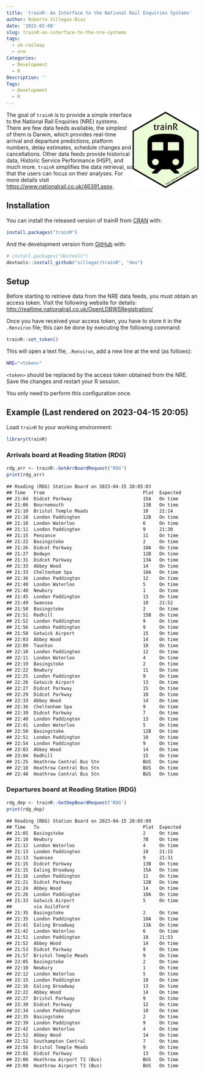 ```yaml
---
title: 'trainR: An Interface to the National Rail Enquiries Systems'
author: Roberto Villegas-Diaz
date: '2021-02-08'
slug: trainR-an-interface-to-the-nre-systems
tags:
  - uk-railway
  - nre
Categories:
  - Development
  - R
Description: ''
Tags:
  - Development
  - R
---
```


<img src="https://raw.githubusercontent.com/villegar/trainR/main/inst/images/logo.png" alt="logo" align="right" height=200px/>

The goal of `trainR` is to provide a simple interface to the 
National Rail Enquiries (NRE) systems. There are few data feeds 
available, the simplest of them is Darwin, which provides real-time 
arrival and departure predictions, platform numbers, delay estimates, 
schedule changes and cancellations. Other data feeds provide historical 
data, Historic Service Performance (HSP), and much more. `trainR` 
simplifies the data retrieval, so that the users can focus on their 
analyses. For more details visit 
https://www.nationalrail.co.uk/46391.aspx.

## Installation

You can install the released version of trainR from [CRAN](https://CRAN.R-project.org) with:

``` r
install.packages("trainR")
```

And the development version from [GitHub](https://github.com/) with:

``` r
# install.packages("devtools")
devtools::install_github("villegar/trainR", "dev")
```

## Setup
Before starting to retrieve data from the NRE data feeds, you must obtain an access token. 
Visit the following website for details: http://realtime.nationalrail.co.uk/OpenLDBWSRegistration/

Once you have received your access token, you have to store it in the `.Renviron` file; this can be 
done by executing the following command:


```r
trainR::set_token()
```

This will open a text file, `.Renviron`, add a new line at the end (as follows):

```bash
NRE="<token>"
```

`<token>` should be replaced by the access token obtained from the NRE. Save the changes and restart 
your R session.

You only need to perform this configuration once.

## Example (Last rendered on 2023-04-15 20:05)

Load `trainR` to your working environment:

```r
library(trainR)
```

### Arrivals board at Reading Station (RDG)


```r
rdg_arr <- trainR::GetArrBoardRequest("RDG")
print(rdg_arr)
```

```
## Reading (RDG) Station Board on 2023-04-15 20:05:03
## Time   From                                    Plat  Expected
## 21:04  Didcot Parkway                          15A   On time
## 21:06  Bournemouth                             13B   On time
## 21:10  Bristol Temple Meads                    10    21:14
## 21:10  London Paddington                       12B   On time
## 21:10  London Waterloo                         6     On time
## 21:11  London Paddington                       9     21:30
## 21:15  Penzance                                11    On time
## 21:22  Basingstoke                             2     On time
## 21:26  Didcot Parkway                          10A   On time
## 21:27  Bedwyn                                  12B   On time
## 21:31  Didcot Parkway                          13A   On time
## 21:33  Abbey Wood                              14    On time
## 21:33  Cheltenham Spa                          10A   On time
## 21:36  London Paddington                       12    On time
## 21:40  London Waterloo                         5     On time
## 21:40  Newbury                                 1     On time
## 21:45  London Paddington                       13    On time
## 21:49  Swansea                                 10    21:52
## 21:50  Basingstoke                             2     On time
## 21:51  Redhill                                 15B   On time
## 21:52  London Paddington                       9     On time
## 21:56  London Paddington                       9     On time
## 21:58  Gatwick Airport                         15    On time
## 22:03  Abbey Wood                              14    On time
## 22:09  Taunton                                 10    On time
## 22:10  London Paddington                       12    On time
## 22:11  London Waterloo                         4     On time
## 22:19  Basingstoke                             2     On time
## 22:22  Newbury                                 11    On time
## 22:25  London Paddington                       9     On time
## 22:26  Gatwick Airport                         13    On time
## 22:27  Didcot Parkway                          15    On time
## 22:29  Didcot Parkway                          10    On time
## 22:33  Abbey Wood                              14    On time
## 22:36  Cheltenham Spa                          9     On time
## 22:39  Didcot Parkway                          7     On time
## 22:40  London Paddington                       13    On time
## 22:41  London Waterloo                         5     On time
## 22:50  Basingstoke                             12B   On time
## 22:51  London Paddington                       10    On time
## 22:54  London Paddington                       9     On time
## 23:03  Abbey Wood                              14    On time
## 23:04  Redhill                                 15    On time
## 21:25  Heathrow Central Bus Stn                BUS   On time
## 22:18  Heathrow Central Bus Stn                BUS   On time
## 22:48  Heathrow Central Bus Stn                BUS   On time
```

### Departures board at Reading Station (RDG)


```r
rdg_dep <- trainR::GetDepBoardRequest("RDG")
print(rdg_dep)
```

```
## Reading (RDG) Station Board on 2023-04-15 20:05:09
## Time   To                                      Plat  Expected
## 21:05  Basingstoke                             2     On time
## 21:10  Newbury                                 7B    On time
## 21:12  London Waterloo                         4     On time
## 21:13  London Paddington                       10    21:15
## 21:13  Swansea                                 9     21:31
## 21:15  Didcot Parkway                          13B   On time
## 21:15  Ealing Broadway                         15A   On time
## 21:16  London Paddington                       11    On time
## 21:21  Didcot Parkway                          12B   On time
## 21:24  Abbey Wood                              14    On time
## 21:26  London Paddington                       10A   On time
## 21:33  Gatwick Airport                         5     On time
##        via Guildford                           
## 21:35  Basingstoke                             2     On time
## 21:35  London Paddington                       10A   On time
## 21:41  Ealing Broadway                         13A   On time
## 21:42  London Waterloo                         6     On time
## 21:51  London Paddington                       10    21:53
## 21:52  Abbey Wood                              14    On time
## 21:53  Didcot Parkway                          9     On time
## 21:57  Bristol Temple Meads                    9     On time
## 22:05  Basingstoke                             2     On time
## 22:10  Newbury                                 1     On time
## 22:12  London Waterloo                         5     On time
## 22:15  London Paddington                       10    On time
## 22:16  Ealing Broadway                         13    On time
## 22:22  Abbey Wood                              14    On time
## 22:27  Bristol Parkway                         9     On time
## 22:30  Didcot Parkway                          12    On time
## 22:34  London Paddington                       10    On time
## 22:35  Basingstoke                             2     On time
## 22:39  London Paddington                       9     On time
## 22:42  London Waterloo                         4     On time
## 22:52  Abbey Wood                              14    On time
## 22:52  Southampton Central                     7     On time
## 22:56  Bristol Temple Meads                    9     On time
## 23:01  Didcot Parkway                          13    On time
## 22:00  Heathrow Airport T3 (Bus)               BUS   On time
## 23:00  Heathrow Airport T3 (Bus)               BUS   On time
```
